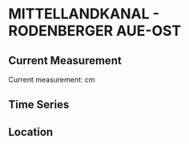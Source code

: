# MITTELLANDKANAL - RODENBERGER AUE-OST

## Current Measurement

Current measurement: <Value topic="rivers/pegel-online/MLK/RODENBERGER AUE-OST/measurementValue"/> cm

## Time Series

<TimeSeries topic="rivers/pegel-online/MLK/RODENBERGER AUE-OST/measurementValue" period="week" />

## Location

<WorldMap>
  <Marker lat="52.38820300986906" lon="9.3286513806457" labelTopic="rivers/pegel-online/MLK/RODENBERGER AUE-OST" />
</WorldMap>
